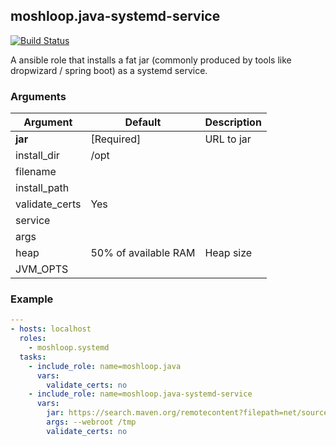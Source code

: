 ##  moshloop.java-systemd-service
 [![Build Status](https://travis-ci.org/moshloop/ansible-java-systemd-service.svg?branch=master)](https://travis-ci.org/moshloop/ansible-java-systemd-service)

A ansible role that installs a fat jar (commonly produced by tools like dropwizard / spring boot) as a systemd service.

### Arguments

| Argument       | Default              | Description |
| -------------- | -------------------- | ----------- |
| **jar**        | [Required]           | URL to jar  |
| install_dir    | /opt                 |             |
| filename       |                      |             |
| install_path   |                      |             |
| validate_certs | Yes                  |             |
| service        |                      |             |
| args           |                      |             |
| heap           | 50% of available RAM | Heap size   |
| JVM_OPTS       |                      |             |

### Example

```yaml
---
- hosts: localhost
  roles:
    - moshloop.systemd
  tasks:
    - include_role: name=moshloop.java
      vars:
        validate_certs: no
    - include_role: name=moshloop.java-systemd-service
      vars:
        jar: https://search.maven.org/remotecontent?filepath=net/sourceforge/winstone/winstone/0.9.10/winstone-0.9.10.jar
        args: --webroot /tmp
        validate_certs: no
```

